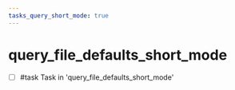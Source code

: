 ```yaml
---
tasks_query_short_mode: true
---
```


# query_file_defaults_short_mode

- [ ] #task Task in 'query_file_defaults_short_mode'
